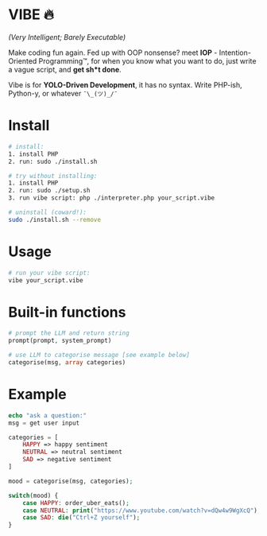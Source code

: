 # VIBE 🔥 
*(Very Intelligent; Barely Executable)*

Make coding fun again. Fed up with OOP nonsense?
meet **IOP** - Intention-Oriented Programming™, 
for when you know what you want to do, just write a vague script, and **get sh*t done**.

Vibe is for **YOLO-Driven Development**, 
it has no syntax. Write PHP-ish, Python-y, or whatever `¯\_(ツ)_/¯`

# Install

```bash
# install:
1. install PHP
2. run: sudo ./install.sh

# try without installing:
1. install PHP
2. run: sudo ./setup.sh
3. run vibe script: php ./interpreter.php your_script.vibe

# uninstall (coward!):
sudo ./install.sh --remove
```
# Usage

```bash
# run your vibe script:
vibe your_script.vibe
```

# Built-in functions

```php
# prompt the LLM and return string
prompt(prompt, system_prompt)

# use LLM to categorise message [see example below]
categorise(msg, array categories)
```

# Example

```php
echo "ask a question:"
msg = get user input

categories = [
    HAPPY => happy sentiment
    NEUTRAL => neutral sentiment
    SAD => negative sentiment
]

mood = categorise(msg, categories);

switch(mood) {
    case HAPPY: order_uber_eats();
    case NEUTRAL: print("https://www.youtube.com/watch?v=dQw4w9WgXcQ");
    case SAD: die("Ctrl+Z yourself");
}
```
